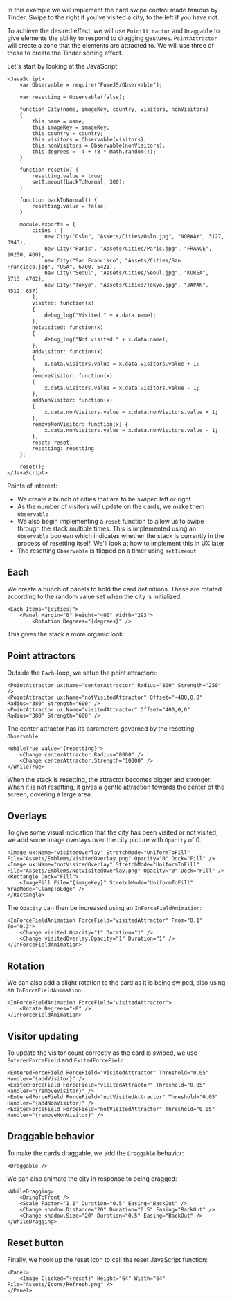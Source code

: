 In this example we will implement the card swipe control made famous by Tinder. Swipe to the right if you've visited a city, to the left if you have not.

To achieve the desired effect, we will use `PointAttractor` and `Draggable` to give elements the ability to respond to dragging gestures. `PointAttractor` will create a zone that the elements are attracted to. We will use three of these to create the Tinder sorting effect.

Let's start by looking at the JavaScript:

<!-- snippet-begin:code/MainView.ux:JavaScript -->

```
<JavaScript>
    var Observable = require("FuseJS/Observable");

    var resetting = Observable(false);

    function City(name, imageKey, country, visitors, nonVisitors)
    {
        this.name = name;
        this.imageKey = imageKey;
        this.country = country;
        this.visitors = Observable(visitors);
        this.nonVisitors = Observable(nonVisitors);
        this.degrees = -4 + (8 * Math.random());
    }

    function reset(x) {
        resetting.value = true;
        setTimeout(backToNormal, 300);
    }

    function backToNormal() {
        resetting.value = false;
    }

    module.exports = {
        cities : [
            new City("Oslo", "Assets/Cities/Oslo.jpg", "NORWAY", 3127, 3943),
            new City("Paris", "Assets/Cities/Paris.jpg", "FRANCE", 10250, 400),
            new City("San Francisco", "Assets/Cities/San Francisco.jpg", "USA", 6700, 5421),
            new City("Seoul", "Assets/Cities/Seoul.jpg", "KOREA", 5713, 4702),
            new City("Tokyo", "Assets/Cities/Tokyo.jpg", "JAPAN", 4512, 657)
        ],
        visited: function(x)
        {
            debug_log("Visited " + x.data.name);
        },
        notVisited: function(x)
        {
            debug_log("Not visited " + x.data.name);
        },
        addVisitor: function(x)
        {
            x.data.visitors.value = x.data.visitors.value + 1;
        },
        removeVisitor: function(x)
        {
            x.data.visitors.value = x.data.visitors.value - 1;
        },
        addNonVisitor: function(x)
        {
            x.data.nonVisitors.value = x.data.nonVisitors.value + 1;
        },
        removeNonVisitor: function(x) {
            x.data.nonVisitors.value = x.data.nonVisitors.value - 1;
        },
        reset: reset,
        resetting: resetting
    };

    reset();
</JavaScript>
```

<!-- snippet-end -->

Points of interest:

- We create a bunch of cities that are to be swiped left or right
- As the number of visitors will update on the cards, we make them `Observable`
- We also begin implementing a `reset` function to allow us to swipe through the stack multiple times. This is implemented using an `Observable` boolean which indicates whether the stack is currently in the process of resetting itself. We'll look at how to implement this in UX later
- The resetting `Observable` is flipped on a timer using `setTimeout`

## Each

We create a bunch of panels to hold the card definitions. These are rotated according to the random value set when the city is initialized:

<!-- snippet-begin:code/MainView.ux:Each -->

```
<Each Items="{cities}">
    <Panel Margin="0" Height="400" Width="293">
        <Rotation Degrees="{degrees}" />
```

<!-- snippet-end -->

This gives the stack a more organic look.

## Point attractors

Outside the `Each`-loop, we setup the point attractors:

<!-- snippet-begin:code/MainView.ux:PointAttractors -->

```
<PointAttractor ux:Name="centerAttractor" Radius="800" Strength="250" />
<PointAttractor ux:Name="notVisitedAttractor" Offset="-400,0,0" Radius="380" Strength="600" />
<PointAttractor ux:Name="visitedAttractor" Offset="400,0,0" Radius="380" Strength="600" />
```

<!-- snippet-end -->

The center attractor has its parameters governed by the resetting `Observable`:

<!-- snippet-begin:code/MainView.ux:WhileTrues -->

```
<WhileTrue Value="{resetting}">
    <Change centerAttractor.Radius="8000" />
    <Change centerAttractor.Strength="10000" />
</WhileTrue>
```

<!-- snippet-end -->

When the stack is resetting, the attractor becomes bigger and stronger. When it is not resetting, it gives a gentle attraction towards the center of the screen, covering a large area.

## Overlays

To give some visual indication that the city has been visited or not visited, we add some image overlays over the city picture with `Opacity` of 0.

<!-- snippet-begin:code/MainView.ux:images -->

```
<Image ux:Name="visitedOverlay" StretchMode="UniformToFill" File="Assets/Emblems/VisitedOverlay.png" Opacity="0" Dock="Fill" />
<Image ux:Name="notVisitedOverlay" StretchMode="UniformToFill" File="Assets/Emblems/NotVisitedOverlay.png" Opacity="0" Dock="Fill" />
<Rectangle Dock="Fill">
	<ImageFill File="{imageKey}" StretchMode="UniformToFill" WrapMode="ClampToEdge" />
</Rectangle>
```

<!-- snippet-end -->

The `Opacity` can then be increased using an `InForceFieldAnimation`:

<!-- snippet-begin:code/MainView.ux:InForcefieldAnimation -->

```
<InForceFieldAnimation ForceField="visitedAttractor" From="0.1" To="0.3">
    <Change visited.Opacity="1" Duration="1" />
    <Change visitedOverlay.Opacity="1" Duration="1" />
</InForceFieldAnimation>
```

<!-- snippet-end -->

## Rotation

We can also add a slight rotation to the card as it is being swiped, also using an `InForceFieldAnimation`:

<!-- snippet-begin:code/MainView.ux:Rotating -->

```
<InForceFieldAnimation ForceField="visitedAttractor">
    <Rotate Degrees="-8" />
</InForceFieldAnimation>
```

<!-- snippet-end -->

## Visitor updating

To update the visitor count correctly as the card is swiped, we use `EnteredForceField` and `ExitedForceField`

<!-- snippet-begin:code/MainView.ux:EnteredForcefield -->

```
<EnteredForceField ForceField="visitedAttractor" Threshold="0.05" Handler="{addVisitor}" />
<ExitedForceField ForceField="visitedAttractor" Threshold="0.05" Handler="{removeVisitor}" />
<EnteredForceField ForceField="notVisitedAttractor" Threshold="0.05" Handler="{addNonVisitor}" />
<ExitedForceField ForceField="notVisitedAttractor" Threshold="0.05" Handler="{removeNonVisitor}" />
```

<!-- snippet-end -->

## Draggable behavior

To make the cards draggable, we add the `Draggable` behavior:

<!-- snippet-begin:code/MainView.ux:Draggable -->

```
<Draggable />
```

<!-- snippet-end -->

We can also animate the city in response to being dragged:

<!-- snippet-begin:code/MainView.ux:WhileDragging -->

```
<WhileDragging>
    <BringToFront />
    <Scale Factor="1.1" Duration="0.5" Easing="BackOut" />
    <Change shadow.Distance="20" Duration="0.5" Easing="BackOut" />
    <Change shadow.Size="20" Duration="0.5" Easing="BackOut" />
</WhileDragging>
```

<!-- snippet-end -->

## Reset button

Finally, we hook up the reset icon to call the reset JavaScript function:

<!-- snippet-begin:code/MainView.ux:ImageClicked -->

```
<Panel>
    <Image Clicked="{reset}" Height="64" Width="64" File="Assets/Icons/Refresh.png" />
</Panel>
```

<!-- snippet-end -->
